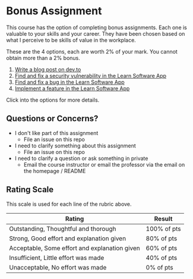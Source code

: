 # Bonus Assignment

This course has the option of completing bonus assignments. Each one is valuable to your skills and your career. They have been chosen based on what I perceive to be skills of value in the workplace.

These are the 4 options, each are worth 2% of your mark. You cannot obtain more than a 2% bonus.

1. [Write a blog post on dev.to](./bonus/option_1.md)
2. [Find and fix a security vulnerability in the Learn Software App](./bonus/option_2.md)
3. [Find and fix a bug in the Learn Software App](./bonus/option_3_4.md)
4. [Implement a feature in the Learn Software App](./bonus/option_3_4.md)

Click into the options for more details.

## Questions or Concerns?

* I don't like part of this assignment
  * File an issue on this repo
* I need to clarify something about this assignment
  * File an issue on this repo
* I need to clarify a question or ask something in private
  * Email the course instructor or email the professor via the email on the homepage / README

## Rating Scale

This scale is used for each line of the rubric above.


| Rating | Result |
| --- | --- |
| Outstanding, Thoughtful and thorough | 100% of pts | 
| Strong, Good effort and explanation given | 80% of pts |
| Acceptable, Some effort and explanation given | 60% of pts |
| Insufficient, Little effort was made | 40% of pts |
| Unacceptable, No effort was made | 0% of pts |

